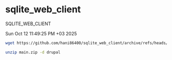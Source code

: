 # sqlite_web_client


SQLITE_WEB_CLIENT

Sun Oct 12 11:49:25 PM +03 2025

```bash
wget https://github.com/hani86400/sqlite_web_client/archive/refs/heads/main.zip

unzip main.zip -d drupal
```
